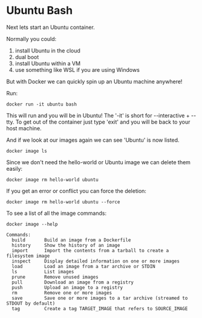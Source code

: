 # Ubuntu Bash

Next lets start an Ubuntu container.

Normally you could:

1. install Ubuntu in the cloud
2. dual boot
3. install Ubuntu within a VM
4. use something like WSL if you are using Windows

But with Docker we can quickly spin up an Ubuntu machine anywhere!

Run:

```
docker run -it ubuntu bash
```

This will run and you will be in Ubuntu! The '-it' is short for --interactive + --tty.
To get out of the container just type 'exit' and you will be back to your host machine.

And if we look at our images again we can see 'Ubuntu' is now listed.

```
docker image ls
```

Since we don't need the hello-world or Ubuntu image we can delete them easily:

```
docker image rm hello-world ubuntu
```

If you get an error or conflict you can force the deletion:

```
docker image rm hello-world ubuntu --force
```

To see a list of all the image commands:

```
docker image --help

Commands:
  build       Build an image from a Dockerfile
  history     Show the history of an image
  import      Import the contents from a tarball to create a filesystem image
  inspect     Display detailed information on one or more images
  load        Load an image from a tar archive or STDIN
  ls          List images
  prune       Remove unused images
  pull        Download an image from a registry
  push        Upload an image to a registry
  rm          Remove one or more images
  save        Save one or more images to a tar archive (streamed to STDOUT by default)
  tag         Create a tag TARGET_IMAGE that refers to SOURCE_IMAGE
```

